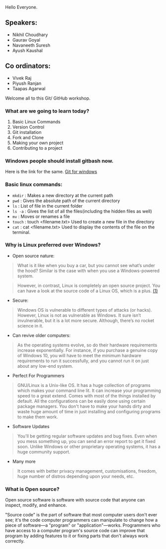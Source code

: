 Hello Everyone.

## Speakers: 

* Nikhil Choudhary
* Gaurav Goyal
* Navaneeth Suresh 
* Ayush Kaushal

## Co ordinators:

* Vivek Raj
* Piyush Ranjan
* Taapas Agarwal



Welcome all to this Git/ GitHub workshop.


### What are we going to learn today?

1. Basic Linux Commands
2. Version Control
3. Git installation
4. Fork and Clone
5. Making your own project
6. Contributing to a project


### Windows people should install gitbash now.

Here is the link for the same.  [Git for windows]( https://github.com/…/v2.19.0.windows.1/Git-2.19.0-32-bit.exe)


### Basic linux commands:

* `mkdir` : Makes a new directory at the current path
* `pwd` : Gives the absolute path of the current directory
* `ls` : List of file in the current folder
* `ls -a` : Gives the list of all the files(including the hidden files as well)
* `mv` : Moves or renames a file
* `touch` : touch <filename.txt>  Used to create a new file in the directory
* `cat` : cat <filename.txt> Used to display the contents of the file on the terminal.


### Why is Linux preferred over Windows?

* Open source nature:
> What is it like when you buy a car, but you cannot see what’s under the hood? Similar is the case with when you use a Windows-powered system.

> However, in contrast, Linux is completely an open source project. You can have a look at the source code of a Linux OS, which is a plus.
[(1)](https://i.imgur.com/tJ2JEVb.jpg)

* Secure:
> Windows OS is vulnerable to different types of attacks (or hacks). However, Linux is not as vulnerable as Windows. It sure isn’t invulnerable, but it is a lot more secure. Although, there’s no rocket science in it.

* Can revive older computers:
> As the operating systems evolve, so do their hardware requirements increase exponentially. For instance, if you purchase a genuine copy of Windows 10, you will have to meet the minimum hardware requirements to run it successfully, and you cannot run it on just about any low-end system.

* Perfect For Programmers
> GNU/Linux is a Unix-like OS. It has a huge collection of programs which makes your command line lit. It can increase your programming speed to a great extend. Comes with most of the things installed by default. All the configurations can be easily done using certain package managers. You don't have to make your hands dirty and waste huge amount of time in just installing and configuring programs to make them work.

* Software Updates
> You'll be getting regular software updates and bug fixes. Even when you mess something up, you can send an error report to get it fixed soon. Unlike Windows or other proprietary operating systems, it has a huge community support.

* Many more
> It comes with better privacy management, customisations, freedom, huge number of distros depending upon your needs, etc.

### What is Open source?

Open source software is software with source code that anyone can inspect, modify, and enhance.

"Source code" is the part of software that most computer users don't ever see; it's the code computer programmers can manipulate to change how a piece of software—a "program" or "application"—works. Programmers who have access to a computer program's source code can improve that program by adding features to it or fixing parts that don't always work correctly.
